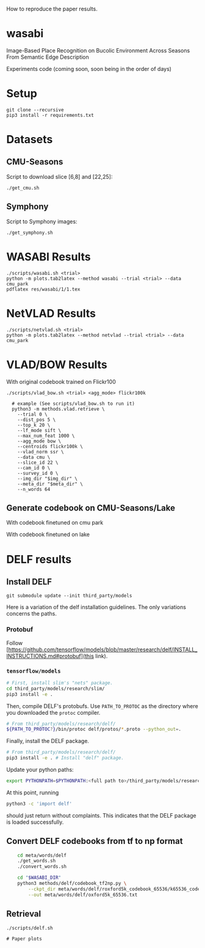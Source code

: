 How to reproduce the paper results.

# wasabi
Image-Based Place Recognition on Bucolic Environment Across Seasons From Semantic Edge Description

Experiments code (coming soon, soon being in the order of days)

# Setup

    git clone --recursive 
    pip3 install -r requirements.txt

# Datasets
## CMU-Seasons
Script to download slice [6,8] and [22,25]:

    ./get_cmu.sh

## Symphony
Script to Symphony images:

    ./get_symphony.sh


# WASABI Results

    ./scripts/wasabi.sh <trial>
    python -m plots.tab2latex --method wasabi --trial <trial> --data cmu_park
    pdflatex res/wasabi/1/1.tex

# NetVLAD Results
    ./scripts/netvlad.sh <trial>
    python -m plots.tab2latex --method netvlad --trial <trial> --data cmu_park


# VLAD/BOW Results
With original codebook trained on Flickr100

    ./scripts/vlad_bow.sh <trial> <agg_mode> flickr100k

      # example (See scripts/vlad_bow.sh to run it)
      python3 -m methods.vlad.retrieve \
        --trial 0 \
        --dist_pos 5 \
        --top_k 20 \
        --lf_mode sift \
        --max_num_feat 1000 \
        --agg_mode bow \
        --centroids flickr100k \
        --vlad_norm ssr \
        --data cmu \
        --slice_id 22 \
        --cam_id 0 \
        --survey_id 0 \
        --img_dir "$img_dir" \
        --meta_dir "$meta_dir" \
        --n_words 64 

## Generate codebook on CMU-Seasons/Lake 
With codebook finetuned on cmu park

With codebook finetuned on lake


# DELF results

## Install DELF

```
git submodule update --init third_party/models
```

Here is a variation of the delf installation guidelines. The only variations concerns the paths.

### Protobuf
Follow
[https://github.com/tensorflow/models/blob/master/research/delf/INSTALL_INSTRUCTIONS.md#protobuf](this
link).

### `tensorflow/models`

``` bash
# First, install slim's "nets" package.
cd third_party/models/research/slim/
pip3 install -e .
```

Then, compile DELF's protobufs. Use `PATH_TO_PROTOC` as the directory where you
downloaded the `protoc` compiler.

```bash
# From third_party/models/research/delf/
${PATH_TO_PROTOC?}/bin/protoc delf/protos/*.proto --python_out=.
```

Finally, install the DELF package.

```bash
# From third_party/models/research/delf/
pip3 install -e . # Install "delf" package.
```

Update your python paths:
```bash
export PYTHONPATH=$PYTHONPATH:<full path to>/third_party/models/research:<full path to>/third_party/models/research/slim
```

At this point, running

```bash
python3 -c 'import delf'
```

should just return without complaints. This indicates that the DELF package is
loaded successfully.


## Convert DELF codebooks from tf to np format

``` bash
    cd meta/words/delf
    ./get_words.sh
    ./convert_words.sh

    cd "$WASABI_DIR"
    python3 methods/delf/codebook_tf2np.py \
        --ckpt_dir meta/words/delf/roxford5k_codebook_65536/k65536_codebook_tfckpt/ \
        --out meta/words/delf/oxford5k_65536.txt
```

## Retrieval
```
./scripts/delf.sh

# Paper plots

